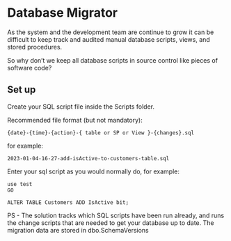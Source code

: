 # Database Migrator
As the system and the development team are continue to grow it can be difficult to keep track and audited manual database scripts, views, and stored procedures.

So why don’t we keep all database scripts in source control like pieces of software code?

## Set up

Create your SQL script file inside the Scripts folder.

Recommended file format (but not mandatory):

```shell
{date}-{time}-{action}-{ table or SP or View }-{changes}.sql
```

for example:

```shell
2023-01-04-16-27-add-isActive-to-customers-table.sql
```

Enter your sql script as you would normally do, for example:

```shell
use test 
GO

ALTER TABLE Customers ADD IsActive bit;
```

PS - The solution tracks which SQL scripts have been run already, and runs the change scripts that are needed to get your database up to date. The migration data are stored in dbo.SchemaVersions